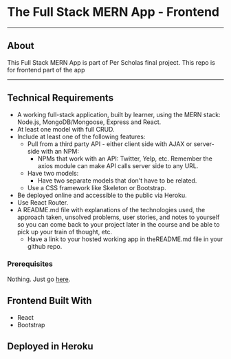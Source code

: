 # The Full Stack MERN App - Frontend
***
## About
This Full Stack MERN App is part of Per Scholas final project. This repo is for frontend part of the app
***
## Technical Requirements

- A working full-stack application, built by learner, using the MERN stack: Node.js, MongoDB/Mongoose, Express and React.
- At least one model with full CRUD.
- Include at least one of the following features:
  - Pull from a third party API - either client side with AJAX or server-side with an NPM:
    - NPMs that work with an API: Twitter, Yelp, etc. Remember the axios module can make API calls server side to any URL.
  - Have two models:
    - Have two separate models that don't have to be related. 
  - Use a CSS framework like Skeleton or Bootstrap. 
- Be deployed online and accessible to the public via Heroku.
- Use React Router.
- A README.md file with explanations of the technologies used, the approach taken, unsolved problems, user stories, and notes to yourself so you can come back to your project later in the course and be able to pick up your train of thought, etc.
  - Have a link to your hosted working app in theREADME.md file in your github repo.
 
### Prerequisites

Nothing. Just go [here](https://mern-bank-frontend.herokuapp.com/main).

## Frontend Built With

- React
- Bootstrap

## Deployed in Heroku
